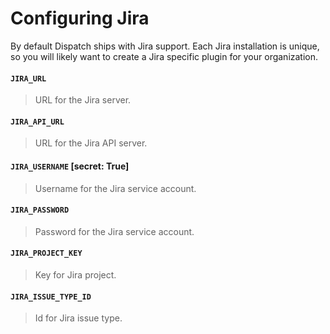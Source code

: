 # Configuring Jira

By default Dispatch ships with Jira support. Each Jira installation is unique, so you will likely want to create a Jira specific plugin for your organization.

#### `JIRA_URL`

> URL for the Jira server.

#### `JIRA_API_URL`

> URL for the Jira API server.

#### `JIRA_USERNAME` \[secret: True\]

> Username for the Jira service account.

#### `JIRA_PASSWORD`

> Password for the Jira service account.

#### `JIRA_PROJECT_KEY`

> Key for Jira project.

#### `JIRA_ISSUE_TYPE_ID`

> Id for Jira issue type.

